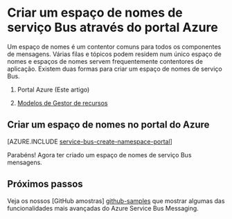 <properties
    pageTitle="Criar um espaço de nomes de serviço Bus através do portal Azure | Microsoft Azure"
    description="Para poder começar com o serviço Bus, terá de um espaço de nomes. Eis como criar um através do portal Azure."
    services="service-bus"
    documentationCenter=".net"
    authors="jtaubensee"
    manager="timlt"
    editor=""/>

<tags
    ms.service="service-bus"
    ms.devlang="tbd"
    ms.topic="get-started-article"
    ms.tgt_pltfrm="dotnet"
    ms.workload="na"
    ms.date="08/22/2016"
    ms.author="jotaub"/>

# <a name="create-a-service-bus-namespace-using-the-azure-portal"></a>Criar um espaço de nomes de serviço Bus através do portal Azure

Um espaço de nomes é um contentor comuns para todos os componentes de mensagens. Várias filas e tópicos podem residem num único espaço de nomes e espaços de nomes servem frequentemente contentores de aplicação. Existem duas formas para criar um espaço de nomes de serviço Bus.

1.  Portal Azure (Este artigo)

2.  [Modelos de Gestor de recursos][create-namespace-using-arm]

## <a name="create-a-namespace-in-the-azure-portal"></a>Criar um espaço de nomes no portal do Azure

[AZURE.INCLUDE [service-bus-create-namespace-portal](../../includes/service-bus-create-namespace-portal.md)]

Parabéns! Agora ter criado um espaço de nomes de serviço Bus mensagens.

## <a name="next-steps"></a>Próximos passos

Veja os nossos [GitHub amostras] [ github-samples] que mostrar algumas das funcionalidades mais avançadas do Azure Service Bus Messaging.

[create-namespace-using-arm]: service-bus-resource-manager-overview.md
[github-samples]: https://github.com/Azure-Samples/azure-servicebus-messaging-samples